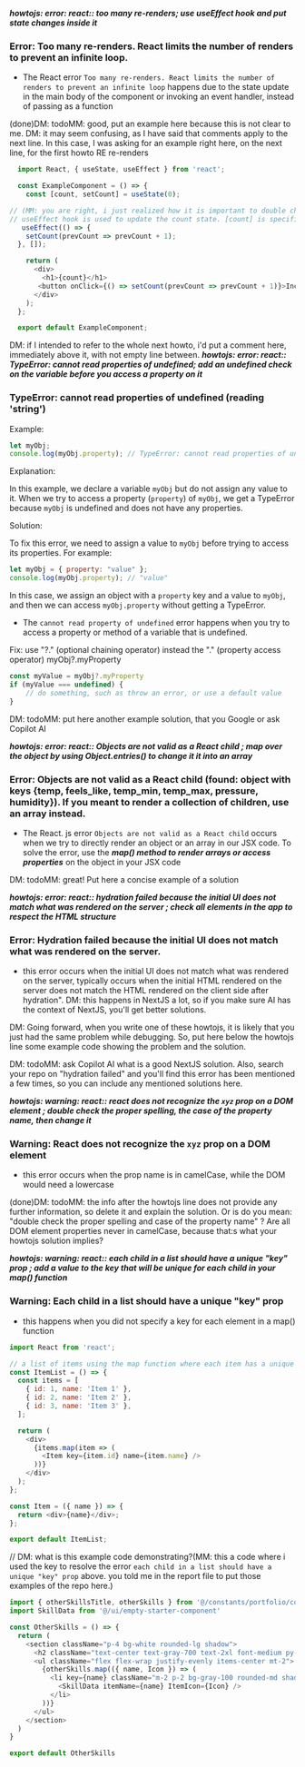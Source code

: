 
***howtojs: error: react:: too many re-renders; use useEffect hook and put state changes inside it***
### Error: Too many re-renders. React limits the number of renders to prevent an infinite loop.
* The React error `Too many re-renders. React limits the number of renders to prevent an infinite loop` happens due to the state update in the main body of the component or invoking an event handler, instead of passing as a function

(done)DM: todoMM: good, put an example here because this is not clear to me. DM: it may seem confusing, as I have said that comments apply to the next line. In this case, I was asking for an example right here, on the next line, for the first howto RE re-renders
```js
  import React, { useState, useEffect } from 'react';

  const ExampleComponent = () => {
    const [count, setCount] = useState(0);

// (MM: you are right, i just realized how it is important to double check everything before committing. done)DM: todoMM: this useEffect would really cause an infinite loop. Do some asking copilot about this useEffect. You might have to change this file to a .js file in order to get Copilot help.
// useEffect hook is used to update the count state. [count] is specified as the dependency array for the effect to prevent the infinite loop of re-renders.
   useEffect(() => {
    setCount(prevCount => prevCount + 1);
  }, []);

    return (
      <div>
        <h1>{count}</h1>
       <button onClick={() => setCount(prevCount => prevCount + 1)}>Increment</button>
      </div>
    );
  };

  export default ExampleComponent;

```

DM: if I intended to refer to the whole next howto, i'd put a comment here, immediately above it, with not empty line between.
***howtojs: error: react:: TypeError: cannot read properties of undefined; add an undefined check on the variable before you access a property on it***
### TypeError: cannot read properties of undefined (reading 'string')

  Example:

  ```js
  let myObj;
  console.log(myObj.property); // TypeError: cannot read properties of undefined
  ```

  Explanation:

  In this example, we declare a variable `myObj` but do not assign any value to it. When we try to access a property (`property`) of `myObj`, we get a TypeError because `myObj` is undefined and does not have any properties.

  Solution:

  To fix this error, we need to assign a value to `myObj` before trying to access its properties. For example:

  ```js
  let myObj = { property: "value" };
  console.log(myObj.property); // "value"
  ```

  In this case, we assign an object with a `property` key and a value to `myObj`, and then we can access `myObj.property` without getting a TypeError.

* The `cannot read property of undefined` error happens when you try to access a property or method of a variable that is undefined.


Fix: use "?." (optional chaining operator) instead the "." (property access operator) myObj?.myProperty
```js
const myValue = myObj?.myProperty
if (myValue === undefined) {
	// do something, such as throw an error, or use a default value
}
```

DM: todoMM: put here another example solution, that you Google or ask Copilot AI


***howtojs: error: react:: Objects are not valid as a React child ; map over the object by using Object.entries() to change it it into an array***
### Error: Objects are not valid as a React child (found: object with keys {temp, feels_like, temp_min, temp_max, pressure, humidity}). If you meant to render a collection of children, use an array instead.
* The React. js error `Objects are not valid as a React child` occurs when we try to directly render an object or an array in our JSX code. To solve the error, use the ***map() method to render arrays or access properties*** on the object in your JSX code

DM: todoMM: great! Put here a concise example of a solution

***howtojs: error: react:: hydration failed because the initial UI does not match what was rendered on the server ; check all elements in the app to respect the HTML structure***
### Error: Hydration failed because the initial UI does not match what was rendered on the server.
* this error occurs when the initial UI does not match what was rendered on the server, typically occurs when the initial HTML rendered on the server does not match the HTML rendered on the client side after hydration".
DM: this happens in NextJS a lot, so if you make sure AI has the context of NextJS, you'll get better solutions.

DM: Going forward, when you write one of these howtojs, it is likely that you just had the same problem while debugging. So, put here below the howtojs line some example code showing the problem and the solution. 

DM: todoMM: ask Copilot AI what is a good NextJS solution. Also, search your repo on "hydration failed" and you'll find this error has been mentioned a few times, so you can include any mentioned solutions here.

***howtojs: warning: react:: react does not recognize the `xyz` prop on a DOM element ; double check the proper spelling, the case of the property name, then change it***
### Warning: React does not recognize the `xyz` prop on a DOM element
   <!-- * i fixed this by globally searching `data-testId` and replaced it with `data-testid` in the src/features/portfolio/content/skills-section/resume-button.jsx file
    * i replaced also `objectFit` with `objectfit` in the src/features/portfolio/content/project-section/project-cards.jsx file -->
* this error occurs when the prop name is in camelCase, while the DOM would need a lowercase

(done)DM: todoMM: the info after the howtojs line does not provide any further information, so delete it and explain the solution. Or is do you mean: "double check the proper spelling and case of the property name" ? Are all DOM element properties never in camelCase, because that:s what your howtojs solution implies?


***howtojs: warning: react::  each child in a list should have a unique "key" prop ; add a value to the key that will be unique for each child in your map() function***
### Warning: Each child in a list should have a unique "key" prop
* this happens when you did not specify a key for each element in a map() function

```js
import React from 'react';

// a list of items using the map function where each item has a unique id property.
const ItemList = () => {
  const items = [
    { id: 1, name: 'Item 1' },
    { id: 2, name: 'Item 2' },
    { id: 3, name: 'Item 3' },
  ];

  return (
    <div>
      {items.map(item => (
        <Item key={item.id} name={item.name} />
      ))}
    </div>
  );
};

const Item = ({ name }) => {
  return <div>{name}</div>;
};

export default ItemList;

```
// DM: what is this example code demonstrating?(MM: this a code where i used the key to resolve the error `each child in a list should have a unique "key" prop` above. you told me in the report file to put those examples of the repo here.)
```js
import { otherSkillsTitle, otherSkills } from '@/constants/portfolio/content/skills'
import SkillData from '@/ui/empty-starter-component'

const OtherSkills = () => {
  return (
    <section className="p-4 bg-white rounded-lg shadow">
      <h2 className="text-center text-gray-700 text-2xl font-medium py-2">{otherSkillsTitle}</h2>
      <ul className="flex flex-wrap justify-evenly items-center mt-2">
        {otherSkills.map(({ name, Icon }) => (
          <li key={name} className="m-2 p-2 bg-gray-100 rounded-md shadow">
            <SkillData itemName={name} ItemIcon={Icon} />
          </li>
        ))}
      </ul>
    </section>
  )
}

export default OtherSkills
```

